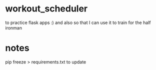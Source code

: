 # workout_scheduler
to practice flask apps :) and also so that I can use it to train for the half ironman

# notes
pip freeze > requirements.txt to update